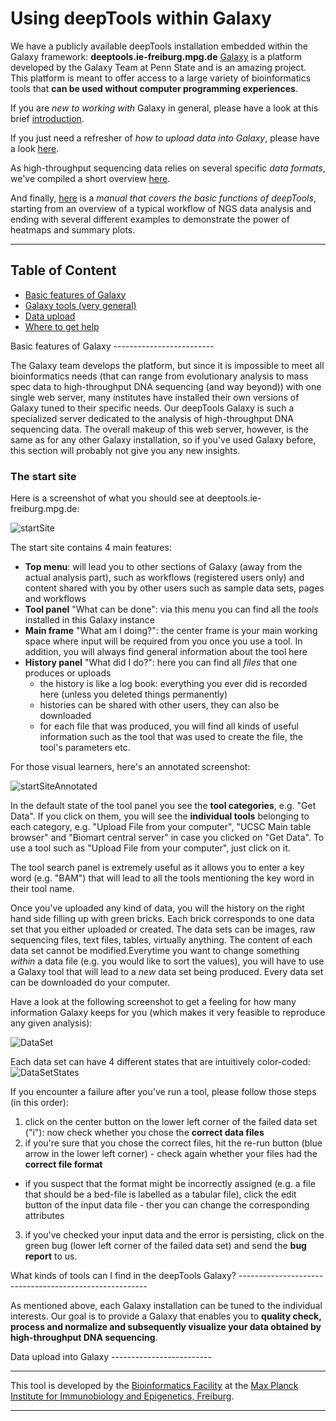 Using deepTools within Galaxy
=============================

We have a publicly available deepTools installation embedded within the Galaxy framework: __deeptools.ie-freiburg.mpg.de__
[Galaxy][] is a platform developed by the Galaxy Team at Penn State and is an amazing project.
This platform is meant to offer access to a large variety of bioinformatics tools that __can be used without computer programming experiences__.


If you are _new to working with_ Galaxy in general, please have a look at this brief [introduction](https://drive.google.com/file/d/0B8DPnFM4SLr2MzRsb1hPMXBkN00/edit?usp=sharing "Intro into Galaxy").


If you just need a refresher of _how to upload data into Galaxy_, please have a look [here](https://drive.google.com/file/d/0B8DPnFM4SLr2MGI4cHFqVDRTVEE/edit?usp=sharing "Getting Data into Galaxy").

As high-throughput sequencing data relies on several specific _data formats_, we've compiled a short overview [here](https://drive.google.com/file/d/0B8DPnFM4SLr2UHY3cHNZdTFEcDg/edit?usp=sharing "NGS Data Formats").

And finally, [here](https://drive.google.com/file/d/0B8DPnFM4SLr2M0lZYkl6UEw2WGs/edit?usp=sharing "Visual Manual of deepTools Galaxy") is a _manual that covers the basic functions of deepTools_, starting from an overview of a typical workflow of NGS data analysis and ending with several different examples to demonstrate the power of heatmaps and summary plots.

-----------------------------------------------------------------------------------
## Table of Content

  * [Basic features of Galaxy](#basics)
  * [Galaxy tools (very general)](#tools)
  * [Data upload](#upload)
  * [Where to get help](#help)
    
    
<a name="basics">
Basic features of Galaxy
-------------------------

The Galaxy team develops the platform, but since it is impossible to meet all bioinformatics needs (that can range from evolutionary analysis to mass spec data to high-throughput DNA sequencing (and way beyond)) with one single web server, many institutes have installed their own versions of Galaxy tuned to their specific needs. Our deepTools Galaxy is such a specialized server dedicated to the analysis of high-throughput DNA sequencing data. The overall makeup of this web server, however, is the same as for any other Galaxy installation, so if you've used Galaxy before, this section will probably not give you any new insights. 

### The start site

Here is a screenshot of what you should see at deeptools.ie-freiburg.mpg.de:

![startSite](https://raw.github.com/fidelram/deepTools/master/examples/Gal_startsite.png "Screenshot of deepTools Galaxy")

The start site contains 4 main features:

  * __Top menu__: will lead you to other sections of Galaxy (away from the actual analysis part), such as workflows (registered users only) and content shared with you by other users such as sample data sets, pages and workflows
  * __Tool panel__ "What can be done": via this menu you can find all the _tools_ installed in this Galaxy instance
  * __Main frame__ "What am I doing?": the center frame is your main working space where input will be required from you once you use a tool. In addition, you will always find general information about the tool here
  * __History panel__ "What did I do?": here you can find all _files_ that one produces or uploads
      * the history is like a log book: everything you ever did is recorded here (unless you deleted things permanently)
      * histories can be shared with other users, they can also be downloaded
      * for each file that was produced, you will find all kinds of useful information such as the tool that was used to create the file, the tool's parameters etc.

For those visual learners, here's an annotated screenshot:
        
![startSiteAnnotated](https://raw.github.com/fidelram/deepTools/master/examples/Gal_startsite_with_comments.png "Screenshot of deepTools Galaxy")

In the default state of the tool panel you see the __tool categories__, e.g. "Get Data". If you click on them, you will see the __individual tools__ belonging to each category, e.g. "Upload File from your computer", "UCSC Main table browser" and "Biomart central server" in case you clicked on "Get Data". To use a tool such as "Upload File from your computer", just click on it.

The tool search panel is extremely useful as it allows you to enter a  key word (e.g. "BAM") that will lead to all the tools mentioning the key word in their tool name.

Once you've uploaded any kind of data, you will the history on the right hand side filling up with green bricks. Each brick corresponds to one data set that you either uploaded or created. The data sets can be images, raw sequencing files, text files, tables, virtually anything. The content of each data set cannot be modified.Everytime you want to change something _within_ a data file (e.g. you would like to sort the values), you will have to use a Galaxy tool that will lead to a _new_ data set being produced. Every data set can be downloaded do your computer. 

Have a look at the following screenshot to get a feeling for how many information Galaxy keeps for you (which makes it very feasible to reproduce any given analysis):

![DataSet](https://raw.github.com/fidelram/deepTools/master/examples/Gal_screenshot_dataSet.png "Info for an individual Galaxy data set")


Each data set can have 4 different states that are intuitively color-coded:
![DataSetStates](https://raw.github.com/fidelram/deepTools/master/examples/Gal_screenshot_dataSetStates.png "States of Galaxy data sets")


If you encounter a failure after you've run a tool, please follow those steps (in this order):

1. click on the center button on the lower left corner of the failed data set ("i"): now check whether you chose the __correct data files__
2. if you're sure that you chose the correct files, hit the re-run button (blue arrow in the lower left corner) - check again whether your files had the __correct file format__ 
  + if you suspect that the format might be incorrectly assigned (e.g. a file that should be a bed-file is labelled as a tabular file), click the edit button of the input data file - ther you can change the corresponding attributes
3. if you've checked your input data and the error is persisting, click on the green bug (lower left corner of the failed data set) and send the __bug report__ to us.


<a name="tools">
What kinds of tools can I find in the deepTools Galaxy?
-------------------------------------------------------

As mentioned above, each Galaxy installation can be tuned to the individual interests. Our goal is to provide a Galaxy that enables you to __quality check, process and normalize and subsequently visualize your data obtained by high-throughput DNA sequencing__.


<a name="upload">
Data upload into Galaxy
-------------------------

-----------------------------------------------------------------------------------

This tool is developed by the [Bioinformatics Facility](http://www1.ie-freiburg.mpg.de/bioinformaticsfac) at the [Max Planck Institute for Immunobiology and Epigenetics, Freiburg](http://www1.ie-freiburg.mpg.de/).


-----------------------------------------------------------------------------------
[Galaxy]: http://galaxyproject.org/ "General Galaxy platform from Penn State"
[SAM]: https://docs.google.com/document/d/1Iv9QnuRYWCtV_UCi4xoXxEfmSZYQNyYJPNsFHnvv9C0/edit?usp=sharing "text file containing all information about aligned reads"
